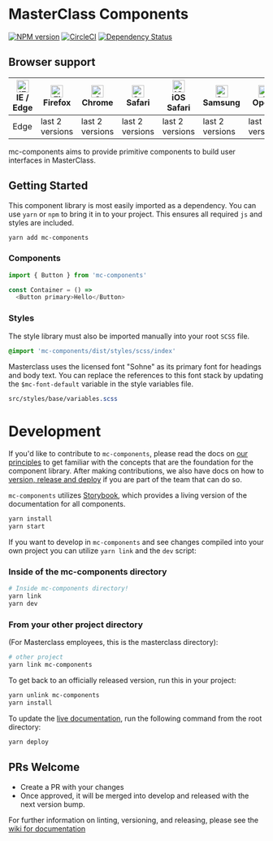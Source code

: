 # MasterClass Components

[![NPM version](https://img.shields.io/npm/v/mc-components.svg?style=flat)](https://npmjs.org/package/mc-components)
[![CircleCI](https://circleci.com/gh/yankaindustries/mc-components.svg?style=shield)](https://circleci.com/gh/yankaindustries/mc-components)
[![Dependency Status](https://img.shields.io/david/yankaindustries/mc-components.svg)](https://david-dm.org/yankaindustries/mc-components)

## Browser support

| [<img src="https://raw.githubusercontent.com/alrra/browser-logos/master/src/edge/edge_48x48.png" alt="IE / Edge" width="24px" height="24px" />](http://godban.github.io/browsers-support-badges/)<br>IE / Edge | [<img src="https://raw.githubusercontent.com/alrra/browser-logos/master/src/firefox/firefox_48x48.png" alt="Firefox" width="24px" height="24px" />](http://godban.github.io/browsers-support-badges/)<br>Firefox | [<img src="https://raw.githubusercontent.com/alrra/browser-logos/master/src/chrome/chrome_48x48.png" alt="Chrome" width="24px" height="24px" />](http://godban.github.io/browsers-support-badges/)<br>Chrome | [<img src="https://raw.githubusercontent.com/alrra/browser-logos/master/src/safari/safari_48x48.png" alt="Safari" width="24px" height="24px" />](http://godban.github.io/browsers-support-badges/)<br>Safari | [<img src="https://raw.githubusercontent.com/alrra/browser-logos/master/src/safari-ios/safari-ios_48x48.png" alt="iOS Safari" width="24px" height="24px" />](http://godban.github.io/browsers-support-badges/)<br>iOS Safari | [<img src="https://raw.githubusercontent.com/alrra/browser-logos/master/src/samsung-internet/samsung-internet_48x48.png" alt="Samsung" width="24px" height="24px" />](http://godban.github.io/browsers-support-badges/)<br>Samsung | [<img src="https://raw.githubusercontent.com/alrra/browser-logos/master/src/opera/opera_48x48.png" alt="Opera" width="24px" height="24px" />](http://godban.github.io/browsers-support-badges/)<br>Opera |
| --------- | --------- | --------- | --------- | --------- | --------- | --------- |
| Edge| last 2 versions| last 2 versions| last 2 versions| last 2 versions| last 2 versions| last 2 versions

mc-components aims to provide primitive components to build user interfaces in MasterClass.

## Getting Started
This component library is most easily imported as a dependency.  You can use `yarn` or `npm` to bring it in to your project.  This ensures all required `js` and styles are included.

```bash
yarn add mc-components
```

### Components
```javascript
import { Button } from 'mc-components'

const Container = () =>
  <Button primary>Hello</Button>
```

### Styles

The style library must also be imported manually into your root `SCSS` file.

```scss
@import 'mc-components/dist/styles/scss/index'
```

Masterclass uses the licensed font "Sohne" as its primary font for headings and body text. You can replace the references to this font stack by updating the `$mc-font-default` variable in the style variables file.

```scss
src/styles/base/variables.scss
```

# Development

If you'd like to contribute to `mc-components`, please read the docs on [our principles](https://github.com/yankaindustries/mc-components/wiki/Component-Principles) to get familiar with the concepts that are the foundation for the component library.  After making contributions, we also have docs on how to [version, release and deploy](https://github.com/yankaindustries/mc-components/wiki/Version,-Release,-and-Deploy) if you are part of the team that can do so.

`mc-components` utilizes [Storybook](https://storybook.js.org/), which provides a living version of the documentation for all components.

```bash
yarn install
yarn start
```

If you want to develop in `mc-components` and see changes compiled into your own project you can utilize `yarn link` and the `dev` script:

### Inside of the mc-components directory
```bash
# Inside mc-components directory!
yarn link
yarn dev
```

### From your other project directory
(For Masterclass employees, this is the masterclass directory):
```bash
# other project
yarn link mc-components
```

To get back to an officially released version, run this in your project:

```bash
yarn unlink mc-components
yarn install
```

To update the [live documentation](https://yankaindustries.github.io/mc-components), run the following command from the root directory:

```bash
yarn deploy
```

## PRs Welcome
  - Create a PR with your changes
  - Once approved, it will be merged into develop and released with the next version bump.

For further information on linting, versioning, and releasing, please see the [wiki for documentation](https://github.com/yankaindustries/mc-components/wiki/Contributing)
